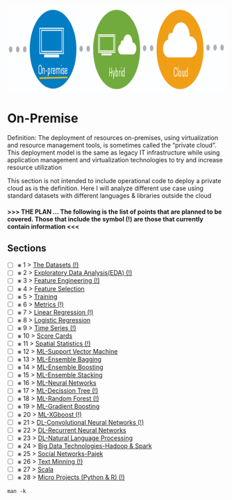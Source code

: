 <p align="center">
  <img src="OnPremise.png" width="800" height="200">
</p>

# On-Premise
Definition: The deployment of resources on-premises, using virtualization and resource management tools, is
sometimes called the “private cloud”.  This deployment model is the same as legacy IT infrastructure while using application management and virtualization technologies to try and increase resource utilization

This section is not intended to include operational code to deploy a private cloud as is the definition. Here I will analyze different use case using standard datasets with different languages & libraries outside the cloud

#### >>> THE PLAN ... The following is the list of points that are planned to be covered. Those that include the symbol (!) are those that currently contain information <<<

## Sections

- [ ] &#x2A33; 1 > [The Datasets (!)](Journey/001)
- [ ] &#x2A33; 2 > [Exploratory Data Analysis(EDA) (!)](Journey/002)
- [ ] &#x2A33; 3 > [Feature Engineering (!)](Journey/003)
- [ ] &#x2A33; 4 > [Feature Selection](Journey/004/Readme.md)
- [ ] &#x2A33; 5 > [Training](Journey/005/Readme.md)
- [ ] &#x2A33; 6 > [Metrics (!)](Journey/006)
- [ ] &#x2A33; 7 > [Linear Regression (!)](Journey/007)
- [ ] &#x2A33; 8 > [Logistic Regression](Journey/008/Readme.md)
- [ ] &#x2A33; 9 > [Time Series (!)](Journey/009)
- [ ] &#x2A33; 10 > [Score Cards](Journey/010/Readme.md)
- [ ] &#x2A33; 11 > [Spatial Statistics (!)](Journey/011)
- [ ] &#x2A33; 12 > [ML-Support Vector Machine](Journey/012/Readme.md)
- [ ] &#x2A33; 13 > [ML-Ensemble Bagging](Journey/013/Readme.md)
- [ ] &#x2A33; 14 > [ML-Ensemble Boosting](Journey/014/Readme.md)
- [ ] &#x2A33; 15 > [ML-Ensemble Stacking](Journey/015/Readme.md)
- [ ] &#x2A33; 16 > [ML-Neural Networks](Journey/016/Readme.md)
- [ ] &#x2A33; 17 > [ML-Decission Tree (!)](Journey/017)
- [ ] &#x2A33; 18 > [ML-Random Forest (!)](Journey/018)
- [ ] &#x2A33; 19 > [ML-Gradient Boosting](Journey/019/Readme.md)
- [ ] &#x2A33; 20 > [ML-XGboost (!)](Journey/020/Readme.md)
- [ ] &#x2A33; 21 > [DL-Convolutional Neural Networks (!)](Journey/021)
- [ ] &#x2A33; 22 > [DL-Recurrent Neural Networks](Journey/022/Readme.md)
- [ ] &#x2A33; 23 > [DL-Natural Language Processing](Journey/023/Readme.md)
- [ ] &#x2A33; 24 > [Big Data Technologies-Hadoop & Spark](Journey/024/Readme.md)
- [ ] &#x2A33; 25 > [Social Networks-Pajek](Journey/025/Readme.md)
- [ ] &#x2A33; 26 > [Text Minning (!)](Journey/026/Readme.md)
- [ ] &#x2A33; 27 > [Scala](Journey/027/Readme.md)
- [ ] &#x2A33; 28 > [Micro Projects (Python & R) (!)](Journey/028)

```
man -k
``` 

